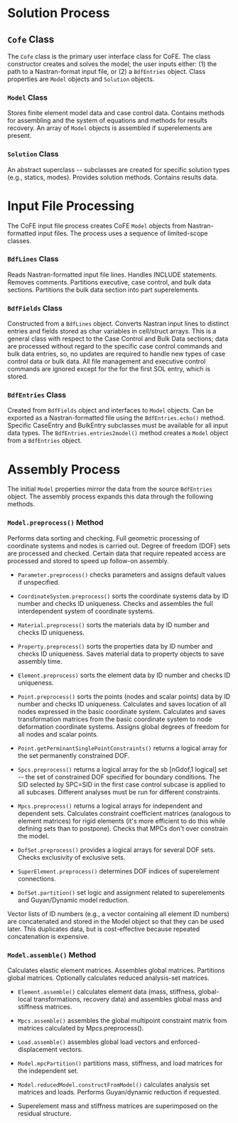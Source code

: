 # Solution Process

## `Cofe` Class

The `Cofe` class is the primary user interface class for CoFE. The class
constructor creates and solves the model; the user inputs either: (1)
the path to a Nastran-format input file, or (2) a `BdfEntries` object.
Class properties are `Model` objects and `Solution` objects.

### `Model` Class

Stores finite element model data and case control data. Contains methods
for assembling and the system of equations and methods for results
recovery. An array of `Model` objects is assembled if superelements are
present.

### `Solution` Class

An abstract superclass -- subclasses are created for specific
solution types (e.g., statics, modes). Provides solution methods.
Contains results data.

# Input File Processing

The CoFE input file process creates CoFE `Model` objects from
Nastran-formatted input files. The process uses a sequence of
limited-scope classes.

### `BdfLines` Class

Reads Nastran-formatted input file lines. Handles INCLUDE statements.
Removes comments. Partitions executive, case control, and bulk data
sections. Partitions the bulk data section into part superelements.

### `BdfFields` Class

Constructed from a `BdfLines` object. Converts Nastran input lines to
distinct entries and fields stored as char variables in cell/struct
arrays. This is a general class with respect to the Case Control and
Bulk Data sections; data are processed without regard to the specific
case control commands and bulk data entries, so, no updates are required
to handle new types of case control data or bulk data. All file
management and executive control commands are ignored except for the for
the first SOL entry, which is stored.

### `BdfEntries` Class

Created from `BdfFields` object and interfaces to `Model` objects. Can
be exported as a Nastran-formatted file using the `BdfEntries.echo()`
method. Specific CaseEntry and BulkEntry subclasses must be available for
all input data types. The `BdfEntries.entries2model()` method creates a
`Model` object from a `BdfEntries` object.

# Assembly Process

The initial `Model` properties mirror the data from the source
`BdfEntries` object. The assembly process expands this data through the
following methods.

### `Model.preprocess()` Method

Performs data sorting and checking. Full geometric processing of
coordinate systems and nodes is carried out. Degree of freedom (DOF)
sets are processed and checked. Certain data that require repeated
access are processed and stored to speed up follow-on assembly.

-   `Parameter.preprocess()` checks parameters and assigns default
    values if unspecified.

-   `CoordinateSystem.preprocess()` sorts the coordinate
    systems data by ID number and checks ID uniqueness. Checks and
    assembles the full interdependent system of coordinate systems.

-   `Material.preprocess()` sorts the materials data by ID number and
    checks ID uniqueness.

-   `Property.preprocess()` sorts the properties data by ID
    number and checks ID uniqueness. Saves material data to property
    objects to save assembly time.

-   `Element.preprocess)` sorts the element data by ID number and checks
    ID uniqueness.

-   `Point.preprocess()` sorts the points (nodes and scalar points) data
    by ID number and checks ID uniqueness. Calculates and saves location
    of all nodes expressed in the basic coordinate system. Calculates
    and saves transformation matrices from the basic coordinate system
    to node deformation coordinate systems. Assigns global degrees of
    freedom for all nodes and scalar points.

-   `Point.getPerminantSinglePointConstraints()` returns a logical array
    for the set permanently constrained DOF.

-   `Spcs.preprocess()` returns a logical array for the sb \[nGdof,1
    logical\] set -- the set of constrained DOF specified for boundary
    conditions. The SID selected by SPC=SID in the first case control
    subcase is applied to all subcases. Different analyses must be run
    for different constraints.

-   `Mpcs.preprocess()` returns a logical arrays for independent and
    dependent sets. Calculates constraint coefficient matrices
    (analogous to element matrices) for rigid elements (it's more
    efficient to do this while defining sets than to postpone). Checks
    that MPCs don't over constrain the model.

-   `DofSet.preprocess()` provides a logical arrays for several DOF
    sets. Checks exclusivity of exclusive sets.

-   `SuperElement.preprocess()` determines DOF indices of superelement
    connections.

-   `DofSet.partition()` set logic and assignment related to
    superelements and Guyan/Dynamic model reduction.

Vector lists of ID numbers (e.g., a vector containing all element ID
numbers) are concatenated and stored in the Model object so that they
can be used later. This duplicates data, but is cost-effective because
repeated concatenation is expensive.

### `Model.assemble()` Method

Calculates elastic element matrices. Assembles global matrices.
Partitions global matrices. Optionally calculates reduced analysis-set
matrices.

-   `Element.assemble()` calculates element data (mass,
    stiffness, global-local transformations, recovery data) and
    assembles global mass and stiffness matrices.

-   `Mpcs.assemble()` assembles the global multipoint constraint matrix
    from matrices calculated by Mpcs.preprocess().

-   `Load.assemble()` assembles global load vectors and
    enforced-displacement vectors.

-   `Model.mpcPartition()` partitions mass, stiffness, and load matrices
    for the independent set.

-   `Model.reducedModel.constructFromModel()` calculates analysis set
    matrices and loads. Performs Guyan/dynamic reduction if requested.

-   Superelement mass and stiffness matrices are superimposed on the
    residual structure.
